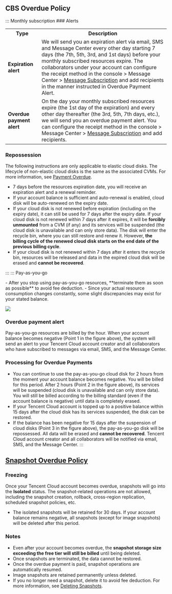 ## CBS Overdue Policy
<dx-tabs>
::: Monthly subscription
### Alerts
<table>
<tr>
<th>Type</th><th>Description</th>
</tr>
<tr>
<td><b>Expiration alert</b></td>
<td>We will send you an expiration alert via email, SMS and Message Center every other day starting 7 days (the 7th, 5th, 3rd, and 1st days) before your monthly subscribed resources expire. The collaborators under your account can configure the receipt method in the console > Message Center > <a href="https://console.cloud.tencent.com/message/subscription">Message Subscription</a> and add recipients in the manner instructed in <a herf="https://cloud.tencent.com/document/product/555/35518">Overdue Payment Alert</a>.
</td>
</tr>
<tr>
<td><b>Overdue payment alert</b></td>
<td>On the day your monthly subscribed resources expire (the 1st day of the expiration) and every other day thereafter (the 3rd, 5th, 7th days, etc.), we will send you an overdue payment alert. You can configure the receipt method in the console > Message Center > <a href="https://console.cloud.tencent.com/message/subscription">Message Subscription</a> and add recipients.</td>
</tr>
</table>

### Repossession

The following instructions are only applicable to elastic cloud disks. The lifecycle of non-elastic cloud disks is the same as the associated CVMs. For more information, see [Payment Overdue](https://intl.cloud.tencent.com/document/product/213/2181).
- 7 days before the resources expiration date, you will receive an expiration alert and a renewal reminder.
- If your account balance is sufficient and auto-renewal is enabled, cloud disk will be auto-renewed on the expiry date.
- If your cloud disk is not renewed before expiration (including on the expiry date), it can still be used for 7 days after the expiry date. If your cloud disk is not renewed within 7 days after it expires, it will be **forcibly unmounted** from a CVM (if any) and its services will be suspended (the cloud disk is unavailable and can only store data). The disk will enter the recycle bin, where you can still restore and renew it. However, **the billing cycle of the renewed cloud disk starts on the end date of the previous billing cycle**.
- If your cloud disk is not renewed within 7 days after it enters the recycle bin, resources will be released and data in the expired cloud disk will be erased and **cannot be recovered**.

:::
::: Pay-as-you-go



<dx-alert infotype="notice" title="">
- After you stop using pay-as-you-go resources, **terminate them as soon as possible** to avoid fee deduction.
- Since your actual resource consumption changes constantly, some slight discrepancies may exist for your stated balance.
</dx-alert>




![](https://main.qcloudimg.com/raw/becc841c9f150f7ad781da71278fbed3.png)


### Overdue payment alert

Pay-as-you-go resources are billed by the hour. When your account balance becomes negative (Point 1 in the figure above), the system will send an alert to your Tencent Cloud account creator and all collaborators who have subscribed to messages via email, SMS, and the Message Center.




### Processing for Overdue Payments


- You can continue to use the pay-as-you-go cloud disk for 2 hours from the moment your account balance becomes negative. You will be billed for this period. After 2 hours (Point 2 in the figure above), its services will be suspended (cloud disk is unavailable and can only store data). You will still be billed according to the billing standard (even if the account balance is negative) until data is completely erased.
- If your Tencent Cloud account is topped up to a positive balance within 15 days after the cloud disk has its services suspended, the disk can be restored.
- If the balance has been negative for 15 days after the suspension of cloud disks (Point 3 in the figure above), the pay-as-you-go disk will be repossessed. All data will be erased and **cannot be recovered**. Tencent Cloud account creator and all collaborators will be notified via email, SMS, and the Message Center.
:::
</dx-tabs>


## [Snapshot Overdue Policy](id:SnapshotArrears)

### Freezing
Once your Tencent Cloud account becomes overdue, snapshots will go into the **Isolated** status. The snapshot-related operations are not allowed, including the snapshot creation, rollback, cross-region replication, scheduled snapshot policies, etc.
- The isolated snapshots will be retained for 30 days. If your account balance remains negative, all snapshots (except for image snapshots) will be deleted after this period.


### Notes
- Even after your account becomes overdue, the **snapshot storage size exceeding the free tier will still be billed** until being deleted.
- Once snapshots are terminated, the data cannot be restored.
- Once the overdue payment is paid, snapshot operations are automatically resumed.
- Image snapshots are retained permanently unless deleted.
- If you no longer need a snapshot, delete it to avoid fee deduction. For more information, see [Deleting Snapshots](https://intl.cloud.tencent.com/document/product/362/5758).


